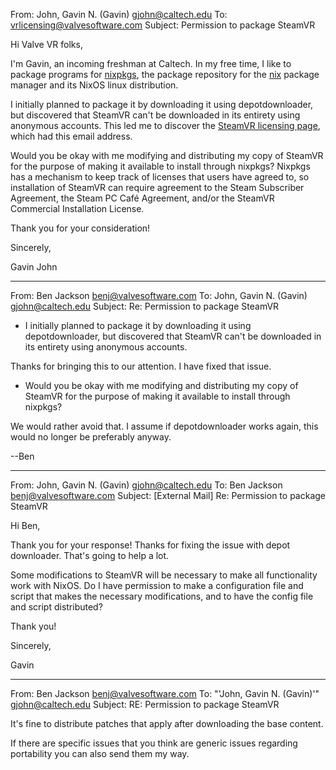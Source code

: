 From: John, Gavin N. (Gavin) <gjohn@caltech.edu>
To: vrlicensing@valvesoftware.com
Subject: Permission to package SteamVR


Hi Valve VR folks,

I'm Gavin, an incoming freshman at Caltech. In my free time, I like to package programs for [nixpkgs](https://github.com/NixOS/nixpkgs), the package repository for the [nix](https://nixos.org/) package manager and its NixOS linux distribution.

I initially planned to package it by downloading it using depotdownloader, but discovered that SteamVR can't be downloaded in its entirety using anonymous accounts. This led me to discover the [SteamVR licensing page](https://partner.steamgames.com/doc/features/steamvr/enterprise), which had this email address.

Would you be okay with me modifying and distributing my copy of SteamVR for the purpose of making it available to install through nixpkgs? Nixpkgs has a mechanism to keep track of licenses that users have agreed to, so installation of SteamVR can require agreement to the Steam Subscriber Agreement, the Steam PC Café Agreement, and/or the SteamVR Commercial Installation License.

Thank you for your consideration!

Sincerely,

Gavin John

---

From: Ben Jackson <benj@valvesoftware.com>
To: John, Gavin N. (Gavin) <gjohn@caltech.edu>
Subject: Re: Permission to package SteamVR


  *   I initially planned to package it by downloading it using depotdownloader, but discovered that SteamVR can't be downloaded in its entirety using anonymous accounts.

Thanks for bringing this to our attention. I have fixed that issue.

  *   Would you be okay with me modifying and distributing my copy of SteamVR for the purpose of making it available to install through nixpkgs?

We would rather avoid that. I assume if depotdownloader works again, this would no longer be preferably anyway.

--Ben

---

From: John, Gavin N. (Gavin) <gjohn@caltech.edu>
To: Ben Jackson <benj@valvesoftware.com>
Subject: [External Mail] Re: Permission to package SteamVR


Hi Ben,

Thank you for your response! Thanks for fixing the issue with depot downloader. That's going to help a lot.

Some modifications to SteamVR will be necessary to make all functionality work with NixOS. Do I have permission to make a configuration file and script that makes the necessary modifications, and to have the config file and script distributed?

Thank you!

Sincerely,

Gavin

---

From: Ben Jackson <benj@valvesoftware.com>
To: "'John, Gavin N. (Gavin)'" <gjohn@caltech.edu>
Subject: RE: Permission to package SteamVR

It's fine to distribute patches that apply after downloading the base content.

If there are specific issues that you think are generic issues regarding portability you can also send them my way.
